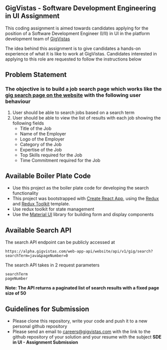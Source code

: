 ## GigVistas - Software Development Engineering in UI Assignment

This coding assignment is aimed towards candidates applying for the position of a Software Development Engineer (I/II) in UI in the platform development team of [GigVistas](https://gigvistas.com)

The idea behind this assignment is to give candidates a hands-on experience of what it is like to work at GigVistas. Candidates interested in applying to this role are requested to follow the instructions below

## Problem Statement

### The objective is to build a job search page which works like the [gig search page on the website](https://gigvistas.com/search/gig/) with the following user behaviour
1. User should be able to search jobs based on a search term
2. User should be able to view the list of results with each job showing the following fields
    * Title of the Job
    * Name of the Employer
    * Logo of the Employer
    * Category of the Job
    * Expertise of the Job
    * Top Skills required for the Job
    * Time Commitment required for the Job

## Available Boiler Plate Code
 * Use this project as the boiler plate code for developing the search functionality
 * This project was bootstrapped with [Create React App](https://github.com/facebook/create-react-app), using the [Redux](https://redux.js.org/) and [Redux Toolkit](https://redux-toolkit.js.org/) template.
 * Use redux toolkit for state management
 * Use the [Material UI](https://https://mui.com/) library for building form and display components

## Available Search API
The search API endpoint can be publicly accessed at 
```
https://alpha.gigvistas.com/web-app-api/website/api/v1/gig/search?searchTerm=java&pageNumber=0
```

The search API takes in 2 request parameters
```
searchTerm
pageNumber
```

**Note: The API returns a paginated list of search results with a fixed page size of 50**


## Guidelines for Submission
* Please clone this repository, write your code and push it to a new personal github repository 
* Please send an email to [careers@gigvistas.com](mailto:careers@gigvistas.com) with the link to the github repository of your solution and your resume with the subject **SDE in UI - Assignment Submission**